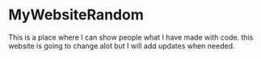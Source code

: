 # MyWebsiteRandom
This is a place where I can show people what I have made with code. this website is going to change alot but I will add updates when needed. 
